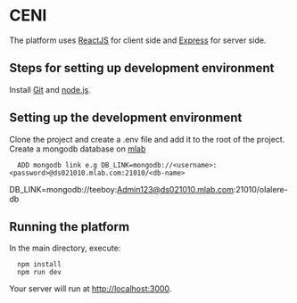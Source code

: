 # CENI


The platform uses [ReactJS](http://reactjs.org) for client side and [Express](http://expressjs.com) for server side.

##	Steps for setting up development environment
Install [Git](http://git-scm.com) and [node.js](http://nodejs.org).

##	Setting up the development environment
Clone the project and create a .env file and add it to the root of the project.
Create a mongodb database on [mlab](http://mlab.com)

      ADD mongodb link e.g DB_LINK=mongodb://<username>:<password>@ds021010.mlab.com:21010/<db-name>


DB_LINK=mongodb://teeboy:Admin123@ds021010.mlab.com:21010/olalere-db

## Running the platform

In the main directory, execute:

      npm install
      npm run dev

Your server will run at [http://localhost:3000](http://localhost:3000).
